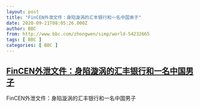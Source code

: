 ```yaml
---
layout: post
title: "FinCEN外泄文件：身陷漩涡的汇丰银行和一名中国男子"
date: 2020-09-21T08:05:26.000Z
author: BBC
from: http://www.bbc.com/zhongwen/simp/world-54232665
tags: [ BBC ]
categories: [ BBC ]
---
```

<!--1600675526000-->
[FinCEN外泄文件：身陷漩涡的汇丰银行和一名中国男子](http://www.bbc.com/zhongwen/simp/world-54232665)
------

<div>
FinCEN外泄文件：身陷漩涡的汇丰银行和一名中国男子
</div>
